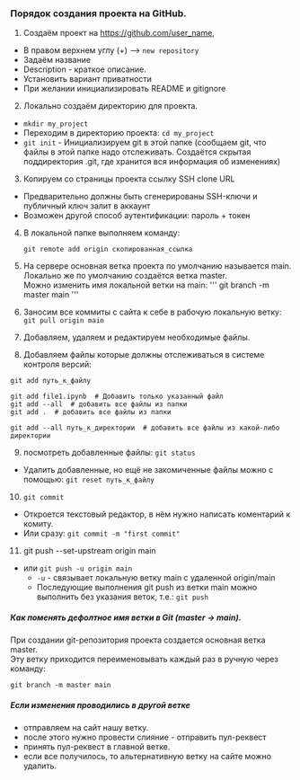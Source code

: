 ### Порядок создания проекта на GitHub.

1. Создаём проект на https://github.com/user_name, 
  - В правом верхнем углу (+) --> `new repository`
  - Задаём название
  - Description - краткое описание.
  - Установить вариант приватности
  - При желании инициализировать README и gitignore


2. Локально создаём директорию для проекта.
  - `mkdir my_project`
  - Переходим в директорию проекта: `cd my_project`
  - `git init` - Инициализируем git в этой папке (сообщаем git, что файлы в этой папке надо отслеживать. Создаётся скрытая поддиректория .git, где хранится вся информация об изменениях)

3. Копируем со страницы проекта ссылку SSH clone URL
  - Предварительно должны быть сгенерированы SSH-ключи и публичный ключ залит в аккаунт
  - Возможен другой способ аутентификации: пароль + токен

4. В локальной папке выполняем команду: 
   ```
   git remote add origin скопированная_ссылка
   ```

5. На сервере основная ветка проекта по умолчанию называется main.\
  Локально же по умолчанию создаётся ветка master.\
  Можно изменить имя локальной ветки на main:
  '''
  git branch -m master main
  ''' 

6. Заносим все коммиты с сайта к себе в рабочую локальную ветку:  `git pull origin main`  

7. Добавляем, удаляем и редактируем необходимые файлы.

8. Добавляем файлы которые должны отслеживаться в системе контроля версий:
  ```
  git add путь_к_файлу
  
  git add file1.ipynb  # Добавить только указанный файл
  git add --all  # добавить все файлы из папки
  git add .  # добавить все файлы из папки
  
  git add --all путь_к_директории  # добавить все файлы из какой-либо директории
  ```
9. посмотреть добавленные файлы:  `git status`
  - Удалить добавленные, но ещё не закомиченные файлы можно с помощью:  `git reset путь_к_файлу`

10. `git commit `
  - Откроется текстовый редактор, в нём нужно написать коментарий к комиту.
  - Или сразу: `git commit -m "first commit"`

11. git push --set-upstream origin main
  - или `git push -u origin main`
    - `-u` - связывает локальную ветку main с удаленной origin/main
    - Последующие выполнения git push из ветки main можно выполнить без указания веток, т.е.: `git push`


##### Как поменять дефолтное имя ветки в Git (master -> main).
При создании git-репозитория проекта создается основная ветка master. \
Эту ветку приходится переименовывать каждый раз в ручную через команду:
```
git branch -m master main
```

##### Если изменения проводились в другой ветке
- отправляем на сайт нашу ветку.
- после этого нужно провести слияние - отправить пул-реквест
- принять пул-реквест в главной ветке.
- если все получилось, то альтернативную ветку на сайте можно удалить.

